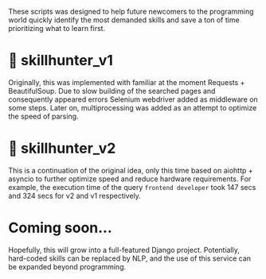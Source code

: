 These scripts was designed to help future newcomers to the programming world quickly identify the most demanded skills and save a ton of time prioritizing what to learn first.

# 🐌 skillhunter_v1
Originally, this was implemented with familiar at the moment Requests + BeautifulSoup.
Due to slow building of the searched pages and consequently appeared errors Selenium webdriver added as middleware on some steps.
Later on, multiprocessing was added as an attempt to optimize the speed of parsing.

# 🚀 skillhunter_v2
This is a continuation of the original idea, only this time based on aiohttp + asyncio to further optimize speed and reduce hardware requirements. For example, the execution time of the query `frontend developer` took 147 secs and 324 secs for v2 and v1 respectively.

# Coming soon...
Hopefully, this will grow into a full-featured Django project. Potentially, hard-coded skills can be replaced by NLP, and the use of this service can be expanded beyond programming.
